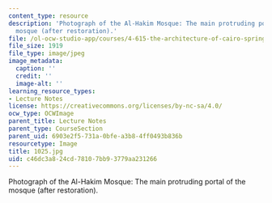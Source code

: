 ```yaml
---
content_type: resource
description: 'Photograph of the Al-Hakim Mosque: The main protruding portal of the
  mosque (after restoration).'
file: /ol-ocw-studio-app/courses/4-615-the-architecture-of-cairo-spring-2002/c46dc3a824cd78107bb93779aa231266_1025.jpg
file_size: 1919
file_type: image/jpeg
image_metadata:
  caption: ''
  credit: ''
  image-alt: ''
learning_resource_types:
- Lecture Notes
license: https://creativecommons.org/licenses/by-nc-sa/4.0/
ocw_type: OCWImage
parent_title: Lecture Notes
parent_type: CourseSection
parent_uid: 6903e2f5-731a-0bfe-a3b8-4ff0493b836b
resourcetype: Image
title: 1025.jpg
uid: c46dc3a8-24cd-7810-7bb9-3779aa231266
---
```

Photograph of the Al-Hakim Mosque: The main protruding portal of the mosque (after restoration).